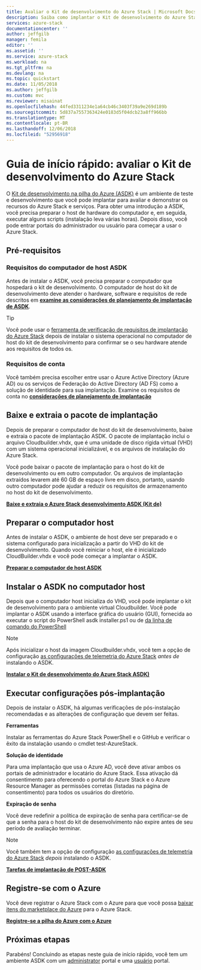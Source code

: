 ```yaml
---
title: Avaliar o Kit de desenvolvimento do Azure Stack | Microsoft Docs
description: Saiba como implantar o Kit de desenvolvimento do Azure Stack para fins de avaliação.
services: azure-stack
documentationcenter: ''
author: jeffgilb
manager: femila
editor: ''
ms.assetid: ''
ms.service: azure-stack
ms.workload: na
ms.tgt_pltfrm: na
ms.devlang: na
ms.topic: quickstart
ms.date: 11/05/2018
ms.author: jeffgilb
ms.custom: mvc
ms.reviewer: misainat
ms.openlocfilehash: 44fed3311234e1a64cb46c3403f39a9e269d189b
ms.sourcegitcommit: 5d837a7557363424e0183d5f04dcb23a8ff966bb
ms.translationtype: MT
ms.contentlocale: pt-BR
ms.lasthandoff: 12/06/2018
ms.locfileid: "52956918"
---
```

# <a name="quickstart-evaluate-the-azure-stack-development-kit"></a>Guia de início rápido: avaliar o Kit de desenvolvimento do Azure Stack

O [Kit de desenvolvimento na pilha do Azure (ASDK)](./asdk/asdk-what-is.md) é um ambiente de teste e desenvolvimento que você pode implantar para avaliar e demonstrar os recursos do Azure Stack e serviços. Para obter uma introdução a ASDK, você precisa preparar o host de hardware do computador e, em seguida, executar alguns scripts (instalação leva várias horas). Depois disso, você pode entrar portais do administrador ou usuário para começar a usar o Azure Stack.

## <a name="prerequisites"></a>Pré-requisitos

### <a name="asdk-host-computer-requirements"></a>Requisitos do computador de host ASDK

Antes de instalar o ASDK, você precisa preparar o computador que hospedará o kit de desenvolvimento. O computador de host do kit de desenvolvimento deve atender o hardware, software e requisitos de rede descritos em  **[examine as considerações de planejamento de implantação de ASDK](./asdk/asdk-deploy-considerations.md)**.

> [!TIP]
> Você pode usar o [ferramenta de verificação de requisitos de implantação do Azure Stack](https://gallery.technet.microsoft.com/Deployment-Checker-for-50e0f51b) depois de instalar o sistema operacional no computador de host do kit de desenvolvimento para confirmar se o seu hardware atende aos requisitos de todos os.

### <a name="account-requirements"></a>Requisitos de conta

Você também precisa escolher entre usar o Azure Active Directory (Azure AD) ou os serviços de Federação do Active Directory (AD FS) como a solução de identidade para sua implantação. Examine os requisitos de conta no  **[considerações de planejamento de implantação](./asdk/asdk-deploy-considerations.md#account-requirements)**

## <a name="download-and-extract-the-deployment-package"></a>Baixe e extraia o pacote de implantação

Depois de preparar o computador de host do kit de desenvolvimento, baixe e extraia o pacote de implantação ASDK. O pacote de implantação inclui o arquivo Cloudbuilder.vhdx, que é uma unidade de disco rígida virtual (VHD) com um sistema operacional inicializável, e os arquivos de instalação do Azure Stack.

Você pode baixar o pacote de implantação para o host do kit de desenvolvimento ou em outro computador. Os arquivos de implantação extraídos levarem até 60 GB de espaço livre em disco, portanto, usando outro computador pode ajudar a reduzir os requisitos de armazenamento no host do kit de desenvolvimento.

**[Baixe e extraia o Azure Stack desenvolvimento ASDK (Kit de)](./asdk/asdk-download.md)**

## <a name="prepare-the-host-computer"></a>Preparar o computador host

Antes de instalar o ASDK, o ambiente de host deve ser preparado e o sistema configurado para inicialização a partir do VHD do kit de desenvolvimento. Quando você reiniciar o host, ele é inicializado CloudBuilder.vhdx e você pode começar a implantar o ASDK.

**[Preparar o computador de host ASDK](./asdk/asdk-prepare-host.md)**

## <a name="install-the-asdk-on-the-host-computer"></a>Instalar o ASDK no computador host

Depois que o computador host inicializa do VHD, você pode implantar o kit de desenvolvimento para o ambiente virtual Cloudbuilder. Você pode implantar o ASDK usando a interface gráfica do usuário (GUI), fornecida ao executar o script do PowerShell asdk installer.ps1 ou de [da linha de comando do PowerShell](./asdk/asdk-deploy-powershell.md)

> [!NOTE]
> Após inicializar o host da imagem Cloudbuilder.vhdx, você tem a opção de configuração [as configurações de telemetria do Azure Stack](./asdk/asdk-telemetry.md#set-telemetry-level-in-the-windows-registry) *antes de* instalando o ASDK.

**[Instalar o Kit de desenvolvimento do Azure Stack ASDK)](./asdk/asdk-install.md)**

## <a name="perform-post-deployment-configurations"></a>Executar configurações pós-implantação

Depois de instalar o ASDK, há algumas verificações de pós-instalação recomendadas e as alterações de configuração que devem ser feitas.

**Ferramentas**

Instalar as ferramentas do Azure Stack PowerShell e o GitHub e verificar o êxito da instalação usando o cmdlet test-AzureStack.

**Solução de identidade**

Para uma implantação que usa o Azure AD, você deve ativar ambos os portais de administrador e locatário do Azure Stack. Essa ativação dá consentimento para oferecendo o portal do Azure Stack e o Azure Resource Manager as permissões corretas (listadas na página de consentimento) para todos os usuários do diretório.

**Expiração de senha**

Você deve redefinir a política de expiração de senha para certificar-se de que a senha para o host do kit de desenvolvimento não expire antes de seu período de avaliação terminar.

> [!NOTE]
> Você também tem a opção de configuração [as configurações de telemetria do Azure Stack](./asdk/asdk-telemetry.md#enable-or-disable-telemetry-after-deployment) *depois* instalando o ASDK.

**[Tarefas de implantação de POST-ASDK](./asdk/asdk-post-deploy.md)**

## <a name="register-with-azure"></a>Registre-se com o Azure

Você deve registrar o Azure Stack com o Azure para que você possa [baixar itens do marketplace do Azure](./asdk/asdk-marketplace-item.md) para o Azure Stack.

**[Registre-se a pilha do Azure com o Azure](./asdk/asdk-register.md)**

## <a name="next-steps"></a>Próximas etapas

Parabéns! Concluindo as etapas neste guia de início rápido, você tem um ambiente ASDK com um [administrator](https://adminportal.local.azurestack.external) portal e uma [usuário](https://portal.local.azurestack.external) portal.
